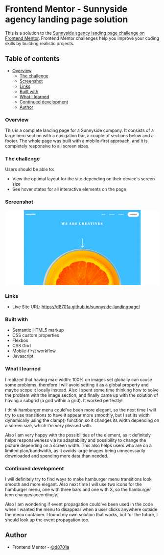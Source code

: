 # Frontend Mentor - Sunnyside agency landing page solution

This is a solution to the [Sunnyside agency landing page challenge on Frontend Mentor](https://www.frontendmentor.io/challenges/sunnyside-agency-landing-page-7yVs3B6ef). Frontend Mentor challenges help you improve your coding skills by building realistic projects.

## Table of contents

- [Overview](#overview)
  - [The challenge](#the-challenge)
  - [Screenshot](#screenshot)
  - [Links](#links)
  - [Built with](#built-with)
  - [What I learned](#what-i-learned)
  - [Continued development](#continued-development)
  - [Author](#author)


### Overview
This is a complete landing page for a Sunnyside company. It consists of a large hero section with a navigation bar, a couple of sections below and a footer.
The whole page was built with a mobile-first approach, and it is completely responsive to all screen sizes.

### The challenge

Users should be able to:

- View the optimal layout for the site depending on their device's screen size
- See hover states for all interactive elements on the page

### Screenshot

![](images/screenshot.png)

### Links

- Live Site URL: https://d8701a.github.io/sunnyside-landingpage/

### Built with

- Semantic HTML5 markup
- CSS custom properties
- Flexbox
- CSS Grid
- Mobile-first workflow
- Javascript

### What I learned

I realized that having max-width: 100% on images set globally can cause some problems, therefore I will avoid setting it as a global property and maybe scope it locally instead.
Also I spent some time thinking how to solve the problem with the image section, and finally came up with the solution of having a subgrid (a grid within a grid). It worked perfectly!

I think hamburger menu could've been more elegant, so the next time I will try to use transitions to have it appear more smoothly, but I set its width dynamically using the clamp() function so it
changes its width depending on a screen size, which I'm very pleased with.

Also I am very happy with the possibilities of the <picture> element, as it definitely helps responsiveness via its adaptability and possibility to change the picture depending on a screen width.
This also helps users who are on a limited plan/bandwidth, as it avoids large images being unnecessarily downloaded and spending more data than needed.


### Continued development

I will definitely try to find ways to make hamburger menu transitions look smooth and more elegant. Also next time I will use two icons for the hamburger menu, one with three bars
and one with X, so the hamburger icon changes accordingly.

Also I am wondering if event propagation could've been used in the code when I wanted the menu to disappear when a user clicks anywhere outside the menu container.
I found my own solution that works, but for the future, I should look up the event propagation too.

## Author

- Frontend Mentor - [@d8701a](https://www.frontendmentor.io/profile/d8701a)


